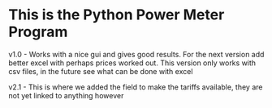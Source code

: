 # This is the Python Power Meter Program


v1.0 - Works with a nice gui and gives good results. For the next version add better excel with perhaps prices worked out. This version only works with csv files, in the future see what can be done with excel

v2.1 - This is where we added the field to make the tariffs available, they are not yet linked to anything however